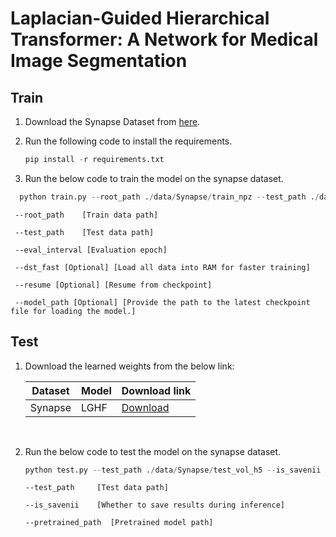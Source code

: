 # Laplacian-Guided Hierarchical Transformer: A Network for Medical Image Segmentation <br> <span style="float: right"><sub><sup></sub></sup></span>

## Train

1) Download the Synapse Dataset from [here](https://drive.google.com/uc?export=download&id=18I9JHH_i0uuEDg-N6d7bfMdf7Ut6bhBi).

2) Run the following code to install the requirements.

    ```python
   pip install -r requirements.txt
    ```

4) Run the below code to train the model on the synapse dataset.

  ```python
    python train.py --root_path ./data/Synapse/train_npz --test_path ./data/Synapse/test_vol_h5  --batch_size 20 --eval_interval 20 --max_epochs 600 --dst_fast --resume --model_path [MODEL PATH]
  ```
    
   ```
    --root_path    [Train data path]

    --test_path    [Test data path]

    --eval_interval [Evaluation epoch]

    --dst_fast [Optional] [Load all data into RAM for faster training]

    --resume [Optional] [Resume from checkpoint]

    --model_path [Optional] [Provide the path to the latest checkpoint file for loading the model.]
   ```


## Test 

1) Download the learned weights from the below link:

    Dataset   | Model | Download link 
    -----------|-------|----------------
    Synapse   | LGHF   | [Download](https://drive.google.com/file/d/14NhQb56Efsp7Kl4W00t7kGY5t75tk8WV/view?usp=sharing)

<br>

2) Run the below code to test the model on the synapse dataset.
  
    
    ```python
    python test.py --test_path ./data/Synapse/test_vol_h5 --is_savenii --pretrained_path './best_model.pth'
    ```

    ```
    --test_path     [Test data path]
        
    --is_savenii    [Whether to save results during inference]

    --pretrained_path  [Pretrained model path]
    ```